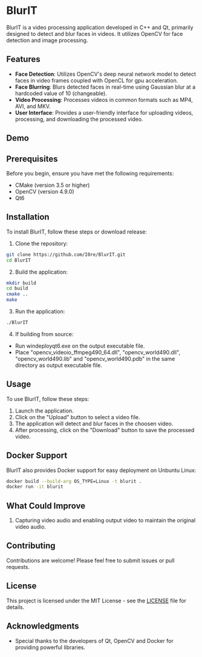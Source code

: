 # BlurIT

BlurIT is a video processing application developed in C++ and Qt, primarily designed to detect and blur faces in videos. It utilizes OpenCV for face detection and image processing.

## Features

- **Face Detection**: Utilizes OpenCV's deep neural network model to detect faces in video frames coupled with OpenCL for gpu acceleration.
- **Face Blurring**: Blurs detected faces in real-time using Gaussian blur at a hardcoded value of 10 (changeable).
- **Video Processing**: Processes videos in common formats such as MP4, AVI, and MKV.
- **User Interface**: Provides a user-friendly interface for uploading videos, processing, and downloading the processed video.

## Demo


## Prerequisites

Before you begin, ensure you have met the following requirements:

- CMake (version 3.5 or higher)
- OpenCV (version 4.9.0)
- Qt6

## Installation

To install BlurIT, follow these steps or download release:

1. Clone the repository:
```bash
git clone https://github.com/I0re/BlurIT.git
cd BlurIT
```

2. Build the application:
```bash
mkdir build
cd build
cmake ..
make
```

3. Run the application:
```bash
./BlurIT
```
4. If building from source:
- Run windeployqt6.exe on the output executable file.
- Place "opencv_videoio_ffmpeg490_64.dll", "opencv_world490.dll", "opencv_world490.lib" and "opencv_world490.pdb" in the same directory as output executable file.

## Usage

To use BlurIT, follow these steps:

1. Launch the application.
2. Click on the "Upload" button to select a video file.
3. The application will detect and blur faces in the choosen video.
4. After processing, click on the "Download" button to save the processed video.

## Docker Support

BlurIT also provides Docker support for easy deployment on Unbuntu Linux:
```bash
docker build --build-arg OS_TYPE=Linux -t blurit .
docker run -it blurit
```

## What Could Improve
1. Capturing video audio and enabling output video to maintain the original video audio.

## Contributing

Contributions are welcome! Please feel free to submit issues or pull requests.

## License

This project is licensed under the MIT License - see the [LICENSE](LICENSE) file for details.

## Acknowledgments

- Special thanks to the developers of Qt, OpenCV and Docker for providing powerful libraries.
